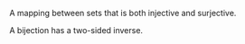 A mapping between sets that is both injective and surjective.

A bijection has a two-sided inverse.
